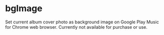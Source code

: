 # bgImage
Set current album cover photo as background image on Google Play Music for Chrome web browser.
Currently not available for purchase or use.
